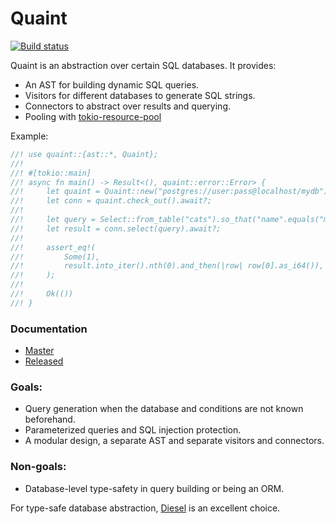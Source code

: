 # Quaint
[![Build status](https://badge.buildkite.com/c30bc2b4dccc155aec44608ad5f366feabdab121295ceb6b6b.svg)](https://buildkite.com/prisma/quaint)

Quaint is an abstraction over certain SQL databases. It provides:

- An AST for building dynamic SQL queries.
- Visitors for different databases to generate SQL strings.
- Connectors to abstract over results and querying.
- Pooling with [tokio-resource-pool](https://crates.io/crates/tokio-resource-pool)

Example:

``` rust
//! use quaint::{ast::*, Quaint};
//!
//! #[tokio::main]
//! async fn main() -> Result<(), quaint::error::Error> {
//!     let quaint = Quaint::new("postgres://user:pass@localhost/mydb")?;
//!     let conn = quaint.check_out().await?;
//!
//!     let query = Select::from_table("cats").so_that("name".equals("musti"));
//!     let result = conn.select(query).await?;
//!
//!     assert_eq!(
//!         Some(1),
//!         result.into_iter().nth(0).and_then(|row| row[0].as_i64()),
//!     );
//!
//!     Ok(())
//! }
```

### Documentation

- [Master](https://prisma.github.io/quaint/quaint/index.html)
- [Released](https://docs.rs/quaint)

### Goals:

- Query generation when the database and conditions are not known beforehand.
- Parameterized queries and SQL injection protection.
- A modular design, a separate AST and separate visitors and connectors.

### Non-goals:

- Database-level type-safety in query building or being an ORM.

For type-safe database abstraction, [Diesel](https://diesel.rs/) is an excellent
choice.
